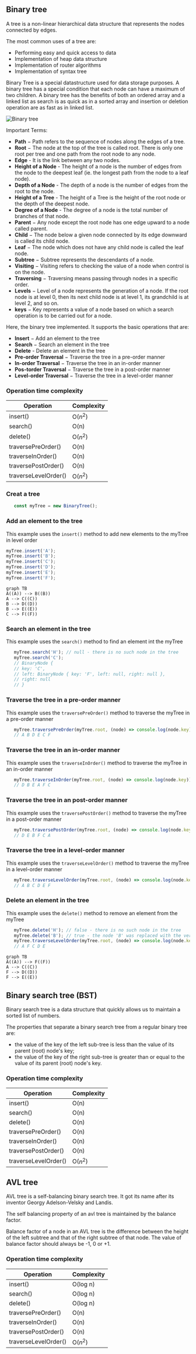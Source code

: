 
## Binary tree

A tree is a non-linear hierarchical data structure that represents the nodes connected by edges.

The most common uses of a tree are:
   - Performing easy and quick access to data
   - Implementation of heap data structure
   - Implementation of router algorithms
   - Implementation of syntax tree

Binary Tree is a special datastructure used for data storage purposes. A binary tree has a special condition that each node can have a maximum of two children. A binary tree has the benefits of both an ordered array and a linked list as search is as quick as in a sorted array and insertion or deletion operation are as fast as in linked list.

![Binary tree](../../description/tree.png "Binary tree")

Important Terms:
   - **Path** − Path refers to the sequence of nodes along the edges of a tree.
   - **Root** − The node at the top of the tree is called root. There is only one root per tree and one path from the root node to any node.
   - **Edge** - It is the link between any two nodes.
   - **Height of a Node** - The height of a node is the number of edges from the node to the deepest leaf (ie. the longest path from the node to a leaf node).
   - **Depth of a Node** - The depth of a node is the number of edges from the root to the node.
   - **Height of a Tree** - The height of a Tree is the height of the root node or the depth of the deepest node.
   - **Degree of a Node** - The degree of a node is the total number of branches of that node.
   - **Parent** − Any node except the root node has one edge upward to a node called parent.
   - **Child** − The node below a given node connected by its edge downward is called its child node.
   - **Leaf** − The node which does not have any child node is called the leaf node.
   - **Subtree** − Subtree represents the descendants of a node.
   - **Visiting** − Visiting refers to checking the value of a node when control is on the node.
   - **Traversing** − Traversing means passing through nodes in a specific order.
   - **Levels** − Level of a node represents the generation of a node. If the root node is at level 0, then its next child node is at level 1, its grandchild is at level 2, and so on.
   - **keys** − Key represents a value of a node based on which a search operation is to be carried out for a node.

Here, the binary tree implemented. It supports the basic operations that are:
   - **Insert** − Add an element to the tree
   - **Search** − Search an element in the tree
   - **Delete** - Delete an element in the tree
   - **Pre-order Traversal** − Traverse the tree in a pre-order manner
   - **In-order Traversal** − Traverse the tree in an in-order manner
   - **Pos-torder Traversal** − Traverse the tree in a post-order manner
   - **Level-order Traversal** − Traverse the tree in a level-order manner

### Operation time complexity

| Operation             |   Complexity      |
| --------------------- | ----------------- |
| insert()              |      O($n^{2}$)   |
| search()              |      O(n)         |
| delete()              |      O($n^{2}$)   |
| traversePreOrder()    |      O(n)         |
| traverseInOrder()     |      O(n)         |
| traversePostOrder()   |      O(n)         |
| traverseLevelOrder()  |      O($n^{2}$)   |

### Creat a tree
```javascript
   const myTree = new BinaryTree();
```
### Add an element to the tree
This example uses the `insert()` method to add new elements to the myTree in level order
```javascript
myTree.insert('A');
myTree.insert('B');
myTree.insert('C');
myTree.insert('D');
myTree.insert('E');
myTree.insert('F');
```
```mermaid
graph TB
A((A)) --> B((B))
A --> C((C))
B --> D((D))
B --> E((E))
C --> F((F))
```

### Search an element in the tree
This example uses the `search()` method to find an element int the myTree
```javascript
   myTree.search('H'); // null - there is no such node in the tree
   myTree.search('C');
   // BinaryNode {
   // key: 'C',
   // left: BinaryNode { key: 'F', left: null, right: null },
   // right: null
   // }
```
### Traverse the tree in a pre-order manner
This example uses the `traversePreOrder()` method to traverse the myTree in a pre-order manner
```javascript
   myTree.traversePreOrder(myTree.root, (node) => console.log(node.key));
   // A B D E C F
```
### Traverse the tree in an in-order manner
This example uses the `traverseInOrder()` method to traverse the myTree in an in-order manner
```javascript
   myTree.traverseInOrder(myTree.root, (node) => console.log(node.key));
   // D B E A F C
```
### Traverse the tree in an post-order manner
This example uses the `traversePostOrder()` method to traverse the myTree in a post-order manner
```javascript
   myTree.traversePostOrder(myTree.root, (node) => console.log(node.key));
   // D E B F C A
```
### Traverse the tree in a level-order manner
This example uses the `traverseLevelOrder()` method to traverse the myTree in a level-order manner
```javascript
   myTree.traverseLevelOrder(myTree.root, (node) => console.log(node.key));
   // A B C D E F
```
### Delete an element in the tree
This example uses the `delete()` method to remove an element from the myTree
```javascript
   myTree.delete('H'); // false - there is no such node in the tree
   myTree.delete('B'); // true - the node 'B' was replaced with the very last node of the tree and deleted
   myTree.traverseLevelOrder(myTree.root, (node) => console.log(node.key));
   // A F C D E
```
```mermaid
graph TB
A((A)) --> F((F))
A --> C((C))
F --> D((D))
F --> E((E))
```

## Binary search tree (BST)

Binary search tree is a data structure that quickly allows us to maintain a sorted list of numbers.

The properties that separate a binary search tree from a regular binary tree are:
   - the value of the key of the left sub-tree is less than the value of its parent (root) node's key;
   - the value of the key of the right sub-tree is greater than or equal to the value of its parent (root) node's key.

### Operation time complexity

| Operation             |   Complexity      |
| --------------------- | ----------------- |
| insert()              |      O(n)         |
| search()              |      O(n)         |
| delete()              |      O(n)         |
| traversePreOrder()    |      O(n)         |
| traverseInOrder()     |      O(n)         |
| traversePostOrder()   |      O(n)         |
| traverseLevelOrder()  |      O($n^{2}$)   |


## AVL tree

AVL tree is a self-balancing binary search tree. It got its name after its inventor Georgy Adelson-Velsky and Landis.

The self balancing property of an avl tree is maintained by the balance factor.

Balance factor of a node in an AVL tree is the difference between the height of the left subtree and that of the right subtree of that node. The value of balance factor should always be -1, 0 or +1.

### Operation time complexity

| Operation             |   Complexity      |
| --------------------- | ----------------- |
| insert()              |      O(log n)     |
| search()              |      O(log n)     |
| delete()              |      O(log n)     |
| traversePreOrder()    |      O(n)         |
| traverseInOrder()     |      O(n)         |
| traversePostOrder()   |      O(n)         |
| traverseLevelOrder()  |      O($n^{2}$)   |
